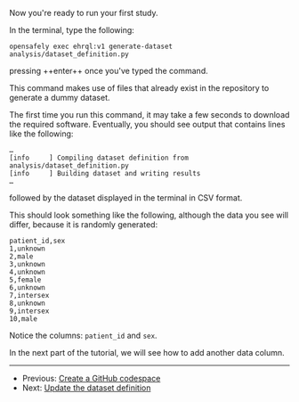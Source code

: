 Now you're ready to run your first study.

In the terminal, type the following:

```shell-session
opensafely exec ehrql:v1 generate-dataset analysis/dataset_definition.py
```

pressing ++enter++ once you've typed the command.

This command makes use of files that already exist in the repository to generate a dummy dataset.

The first time you run this command, it may take a few seconds to download the
required software. Eventually, you should see output that contains lines like the following:

```shell-session
…
[info     ] Compiling dataset definition from analysis/dataset_definition.py
[info     ] Building dataset and writing results
…
```

followed by the dataset displayed in the terminal in CSV format.

This should look something like the following,
although the data you see will differ,
because it is randomly generated:

```
patient_id,sex
1,unknown
2,male
3,unknown
4,unknown
5,female
6,unknown
7,intersex
8,unknown
9,intersex
10,male
```

Notice the columns: `patient_id` and `sex`.

In the next part of the tutorial,
we will see how to add another data column.

---

* Previous: [Create a GitHub codespace](../create-a-github-codespace/index.md)
* Next: [Update the dataset definition](../update-the-dataset-definition/index.md)
